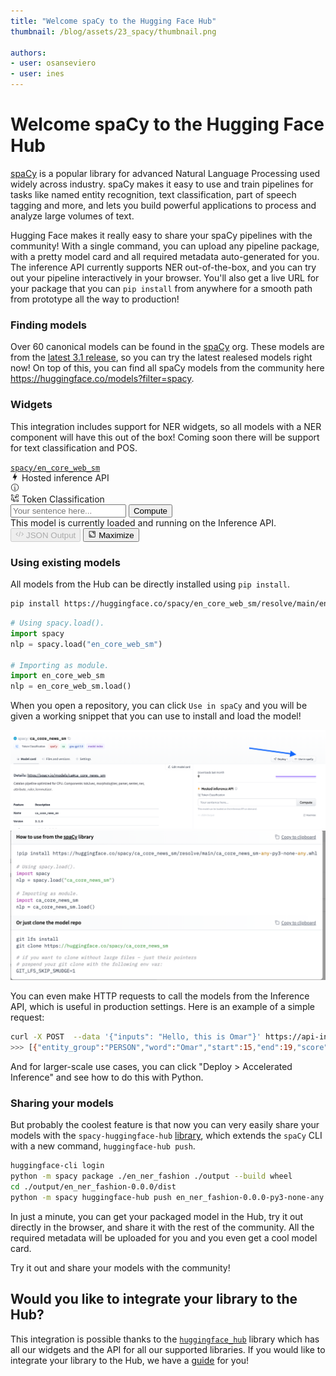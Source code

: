 ```yaml
---
title: "Welcome spaCy to the Hugging Face Hub"
thumbnail: /blog/assets/23_spacy/thumbnail.png

authors:
- user: osanseviero
- user: ines
---
```


# Welcome spaCy to the Hugging Face Hub


[spaCy](https://github.com/explosion/spaCy) is a popular library for advanced Natural Language Processing used widely across industry. spaCy makes it easy to use and train pipelines for tasks like named entity recognition, text classification, part of speech tagging and more, and lets you build powerful applications to process and analyze large volumes of text.

Hugging Face makes it really easy to share your spaCy pipelines with the community! With a single command, you can upload any pipeline package, with a pretty model card and all required metadata auto-generated for you. The inference API currently supports NER out-of-the-box, and you can try out your pipeline interactively in your browser. You'll also get a live URL for your package that you can `pip install` from anywhere for a smooth path from prototype all the way to production!

### Finding models

Over 60 canonical models can be found in the [spaCy](https://hf.co/spacy) org. These models are from the [latest 3.1 release](https://explosion.ai/blog/spacy-v3-1), so you can try the latest realesed models right now! On top of this, you can find all spaCy models from the community here https://huggingface.co/models?filter=spacy.


### Widgets

This integration includes support for NER widgets, so all models with a NER component will have this out of the box! Coming soon there will be support for text classification and POS.

<div><a class="text-xs block mb-3 text-gray-300" href="/spacy/en_core_web_sm"><code>spacy/en_core_web_sm</code></a>
<div class="SVELTE_HYDRATER " data-props="{&quot;apiUrl&quot;:&quot;https://api-inference.huggingface.co&quot;,&quot;model&quot;:{&quot;author&quot;:&quot;spacy&quot;,&quot;autoArchitecture&quot;:&quot;AutoModel&quot;,&quot;branch&quot;:&quot;main&quot;,&quot;cardData&quot;:{&quot;tags&quot;:[&quot;spacy&quot;,&quot;token-classification&quot;],&quot;language&quot;:[&quot;en&quot;],&quot;license&quot;:&quot;MIT&quot;,&quot;model-index&quot;:[{&quot;name&quot;:&quot;en_core_web_sm&quot;,&quot;results&quot;:[{&quot;tasks&quot;:{&quot;name&quot;:&quot;NER&quot;,&quot;type&quot;:&quot;token-classification&quot;,&quot;metrics&quot;:[{&quot;name&quot;:&quot;Precision&quot;,&quot;type&quot;:&quot;precision&quot;,&quot;value&quot;:0.8424355924},{&quot;name&quot;:&quot;Recall&quot;,&quot;type&quot;:&quot;recall&quot;,&quot;value&quot;:0.8335336538},{&quot;name&quot;:&quot;F Score&quot;,&quot;type&quot;:&quot;f_score&quot;,&quot;value&quot;:0.8379609817}]}},{&quot;tasks&quot;:{&quot;name&quot;:&quot;POS&quot;,&quot;type&quot;:&quot;token-classification&quot;,&quot;metrics&quot;:[{&quot;name&quot;:&quot;Accuracy&quot;,&quot;type&quot;:&quot;accuracy&quot;,&quot;value&quot;:0.9720712187}]}},{&quot;tasks&quot;:{&quot;name&quot;:&quot;SENTER&quot;,&quot;type&quot;:&quot;token-classification&quot;,&quot;metrics&quot;:[{&quot;name&quot;:&quot;Precision&quot;,&quot;type&quot;:&quot;precision&quot;,&quot;value&quot;:0.9074955788},{&quot;name&quot;:&quot;Recall&quot;,&quot;type&quot;:&quot;recall&quot;,&quot;value&quot;:0.8801372122},{&quot;name&quot;:&quot;F Score&quot;,&quot;type&quot;:&quot;f_score&quot;,&quot;value&quot;:0.893607046}]}},{&quot;tasks&quot;:{&quot;name&quot;:&quot;UNLABELED_DEPENDENCIES&quot;,&quot;type&quot;:&quot;token-classification&quot;,&quot;metrics&quot;:[{&quot;name&quot;:&quot;Accuracy&quot;,&quot;type&quot;:&quot;accuracy&quot;,&quot;value&quot;:0.9185392711}]}},{&quot;tasks&quot;:{&quot;name&quot;:&quot;LABELED_DEPENDENCIES&quot;,&quot;type&quot;:&quot;token-classification&quot;,&quot;metrics&quot;:[{&quot;name&quot;:&quot;Accuracy&quot;,&quot;type&quot;:&quot;accuracy&quot;,&quot;value&quot;:0.9185392711}]}}]}]},&quot;cardSource&quot;:true,&quot;id&quot;:&quot;spacy/en_core_web_sm&quot;,&quot;pipeline_tag&quot;:&quot;token-classification&quot;,&quot;library_name&quot;:&quot;spacy&quot;,&quot;modelId&quot;:&quot;spacy/en_core_web_sm&quot;,&quot;private&quot;:false,&quot;siblings&quot;:[{&quot;rfilename&quot;:&quot;.gitattributes&quot;},{&quot;rfilename&quot;:&quot;LICENSE&quot;},{&quot;rfilename&quot;:&quot;LICENSES_SOURCES&quot;},{&quot;rfilename&quot;:&quot;README.md&quot;},{&quot;rfilename&quot;:&quot;accuracy.json&quot;},{&quot;rfilename&quot;:&quot;config.cfg&quot;},{&quot;rfilename&quot;:&quot;en_core_web_sm-any-py3-none-any.whl&quot;},{&quot;rfilename&quot;:&quot;meta.json&quot;},{&quot;rfilename&quot;:&quot;tokenizer&quot;},{&quot;rfilename&quot;:&quot;attribute_ruler/patterns&quot;},{&quot;rfilename&quot;:&quot;lemmatizer/lookups/lookups.bin&quot;},{&quot;rfilename&quot;:&quot;ner/cfg&quot;},{&quot;rfilename&quot;:&quot;ner/model&quot;},{&quot;rfilename&quot;:&quot;ner/moves&quot;},{&quot;rfilename&quot;:&quot;vocab/lookups.bin&quot;},{&quot;rfilename&quot;:&quot;vocab/strings.json&quot;},{&quot;rfilename&quot;:&quot;vocab/vectors&quot;}],&quot;tags&quot;:[&quot;en&quot;,&quot;spacy&quot;,&quot;token-classification&quot;,&quot;license:mit&quot;,&quot;model-index&quot;],&quot;tag_objs&quot;:[{&quot;id&quot;:&quot;token-classification&quot;,&quot;label&quot;:&quot;Token Classification&quot;,&quot;type&quot;:&quot;pipeline_tag&quot;},{&quot;id&quot;:&quot;spacy&quot;,&quot;label&quot;:&quot;spaCy&quot;,&quot;type&quot;:&quot;library&quot;},{&quot;id&quot;:&quot;en&quot;,&quot;label&quot;:&quot;en&quot;,&quot;type&quot;:&quot;language&quot;},{&quot;id&quot;:&quot;license:mit&quot;,&quot;label&quot;:&quot;mit&quot;,&quot;type&quot;:&quot;license&quot;},{&quot;id&quot;:&quot;model-index&quot;,&quot;label&quot;:&quot;model-index&quot;,&quot;type&quot;:&quot;other&quot;}],&quot;widgetData&quot;:[{&quot;text&quot;:&quot;My name is Wolfgang and I live in Berlin&quot;},{&quot;text&quot;:&quot;My name is Sarah and I live in London&quot;},{&quot;text&quot;:&quot;My name is Clara and I live in Berkeley, California.&quot;}]},&quot;shouldUpdateUrl&quot;:true}" data-target="InferenceWidget"><div class="flex flex-col w-full max-w-full
	"> <div class="font-semibold flex items-center mb-2"><div class="text-lg flex items-center"><svg xmlns="http://www.w3.org/2000/svg" xmlns:xlink="http://www.w3.org/1999/xlink" aria-hidden="true" focusable="false" role="img" class="-ml-1 mr-1 text-yellow-500" width="1em" height="1em" preserveAspectRatio="xMidYMid meet" viewBox="0 0 24 24"><path d="M11 15H6l7-14v8h5l-7 14v-8z" fill="currentColor"></path></svg>
			Hosted inference API</div> <a target="_blank" href="/docs"><svg class="ml-1.5 text-sm text-gray-400 hover:text-black" xmlns="http://www.w3.org/2000/svg" xmlns:xlink="http://www.w3.org/1999/xlink" aria-hidden="true" focusable="false" role="img" width="1em" height="1em" preserveAspectRatio="xMidYMid meet" viewBox="0 0 32 32"><path d="M17 22v-8h-4v2h2v6h-3v2h8v-2h-3z" fill="currentColor"></path><path d="M16 8a1.5 1.5 0 1 0 1.5 1.5A1.5 1.5 0 0 0 16 8z" fill="currentColor"></path><path d="M16 30a14 14 0 1 1 14-14a14 14 0 0 1-14 14zm0-26a12 12 0 1 0 12 12A12 12 0 0 0 16 4z" fill="currentColor"></path></svg></a></div> <div class="flex items-center text-sm text-gray-500 mb-1.5"><div class="inline-flex items-center"><svg class="mr-1" xmlns="http://www.w3.org/2000/svg" xmlns:xlink="http://www.w3.org/1999/xlink" aria-hidden="true" fill="currentColor" focusable="false" role="img" width="1em" height="1em" preserveAspectRatio="xMidYMid meet" viewBox="0 0 18 18"><path d="M11.075 10.1875H12.1625V11.275H11.075V10.1875Z"></path><path d="M15.425 9.10004H16.5125V10.1875H15.425V9.10004Z"></path><path d="M7.8125 3.66254H8.9V4.75004H7.8125V3.66254Z"></path><path d="M8.90001 12.3625H6.72501V9.09998C6.72472 8.81165 6.61005 8.5352 6.40617 8.33132C6.20228 8.12744 5.92584 8.01277 5.63751 8.01248H2.37501C2.08667 8.01277 1.81023 8.12744 1.60635 8.33132C1.40246 8.5352 1.28779 8.81165 1.28751 9.09998V12.3625C1.28779 12.6508 1.40246 12.9273 1.60635 13.1311C1.81023 13.335 2.08667 13.4497 2.37501 13.45H5.63751V15.625C5.63779 15.9133 5.75246 16.1898 5.95635 16.3936C6.16023 16.5975 6.43667 16.7122 6.72501 16.7125H8.90001C9.18834 16.7122 9.46478 16.5975 9.66867 16.3936C9.87255 16.1898 9.98722 15.9133 9.98751 15.625V13.45C9.98722 13.1616 9.87255 12.8852 9.66867 12.6813C9.46478 12.4774 9.18834 12.3628 8.90001 12.3625V12.3625ZM2.37501 12.3625V9.09998H5.63751V12.3625H2.37501ZM6.72501 15.625V13.45H8.90001V15.625H6.72501Z"></path><path d="M15.425 16.7125H13.25C12.9617 16.7122 12.6852 16.5976 12.4813 16.3937C12.2775 16.1898 12.1628 15.9134 12.1625 15.625V13.45C12.1628 13.1617 12.2775 12.8852 12.4813 12.6814C12.6852 12.4775 12.9617 12.3628 13.25 12.3625H15.425C15.7133 12.3628 15.9898 12.4775 16.1937 12.6814C16.3976 12.8852 16.5122 13.1617 16.5125 13.45V15.625C16.5122 15.9134 16.3976 16.1898 16.1937 16.3937C15.9898 16.5976 15.7133 16.7122 15.425 16.7125ZM13.25 13.45V15.625H15.425V13.45H13.25Z"></path><path d="M15.425 1.48752H12.1625C11.8742 1.48781 11.5977 1.60247 11.3938 1.80636C11.19 2.01024 11.0753 2.28668 11.075 2.57502V5.83752H9.98751C9.69917 5.83781 9.42273 5.95247 9.21885 6.15636C9.01496 6.36024 8.9003 6.63668 8.90001 6.92502V8.01252C8.9003 8.30085 9.01496 8.5773 9.21885 8.78118C9.42273 8.98506 9.69917 9.09973 9.98751 9.10002H11.075C11.3633 9.09973 11.6398 8.98506 11.8437 8.78118C12.0476 8.5773 12.1622 8.30085 12.1625 8.01252V6.92502H15.425C15.7133 6.92473 15.9898 6.81006 16.1937 6.60618C16.3976 6.4023 16.5122 6.12585 16.5125 5.83752V2.57502C16.5122 2.28668 16.3976 2.01024 16.1937 1.80636C15.9898 1.60247 15.7133 1.48781 15.425 1.48752ZM9.98751 8.01252V6.92502H11.075V8.01252H9.98751ZM12.1625 5.83752V2.57502H15.425V5.83752H12.1625Z"></path><path d="M4.55001 5.83752H2.37501C2.08667 5.83723 1.81023 5.72256 1.60635 5.51868C1.40246 5.3148 1.28779 5.03835 1.28751 4.75002V2.57502C1.28779 2.28668 1.40246 2.01024 1.60635 1.80636C1.81023 1.60247 2.08667 1.48781 2.37501 1.48752H4.55001C4.83834 1.48781 5.11478 1.60247 5.31867 1.80636C5.52255 2.01024 5.63722 2.28668 5.63751 2.57502V4.75002C5.63722 5.03835 5.52255 5.3148 5.31867 5.51868C5.11478 5.72256 4.83834 5.83723 4.55001 5.83752V5.83752ZM2.37501 2.57502V4.75002H4.55001V2.57502H2.37501Z"></path></svg> <span>Token Classification</span></div> <div class="ml-auto"></div></div> <form><div class="flex h-10"><input class="form-input-alt flex-1 rounded-r-none " placeholder="Your sentence here..." required="" type="text"> <button class="btn-widget w-24 h-10 px-5 rounded-l-none border-l-0 " type="submit">Compute</button></div></form> <div class="mt-1.5"><div class="text-gray-400 text-xs">This model is currently loaded and running on the Inference API.</div> </div>   <div class="mt-auto pt-4 flex items-center text-xs text-gray-500"><button class="flex items-center cursor-not-allowed text-gray-300" disabled=""><svg class="mr-1" xmlns="http://www.w3.org/2000/svg" xmlns:xlink="http://www.w3.org/1999/xlink" aria-hidden="true" focusable="false" role="img" width="1em" height="1em" preserveAspectRatio="xMidYMid meet" viewBox="0 0 32 32" style="transform: rotate(360deg);"><path d="M31 16l-7 7l-1.41-1.41L28.17 16l-5.58-5.59L24 9l7 7z" fill="currentColor"></path><path d="M1 16l7-7l1.41 1.41L3.83 16l5.58 5.59L8 23l-7-7z" fill="currentColor"></path><path d="M12.419 25.484L17.639 6l1.932.518L14.35 26z" fill="currentColor"></path></svg>
		JSON Output</button> <button class="flex items-center ml-auto"><svg class="mr-1" xmlns="http://www.w3.org/2000/svg" xmlns:xlink="http://www.w3.org/1999/xlink" aria-hidden="true" focusable="false" role="img" width="1em" height="1em" preserveAspectRatio="xMidYMid meet" viewBox="0 0 32 32"><path d="M22 16h2V8h-8v2h6v6z" fill="currentColor"></path><path d="M8 24h8v-2h-6v-6H8v8z" fill="currentColor"></path><path d="M26 28H6a2.002 2.002 0 0 1-2-2V6a2.002 2.002 0 0 1 2-2h20a2.002 2.002 0 0 1 2 2v20a2.002 2.002 0 0 1-2 2zM6 6v20h20.001L26 6z" fill="currentColor"></path></svg>
		Maximize</button></div> </div></div></div>
                

### Using existing models

All models from the Hub can be directly installed using `pip install`. 


```bash
pip install https://huggingface.co/spacy/en_core_web_sm/resolve/main/en_core_web_sm-any-py3-none-any.whl
```

```python
# Using spacy.load().
import spacy
nlp = spacy.load("en_core_web_sm")

# Importing as module.
import en_core_web_sm
nlp = en_core_web_sm.load()
```

When you open a repository, you can click `Use in spaCy` and you will be given a working snippet that you can use to install and load the model!

![snippet](assets/23_spacy/snippet.png)
![snippet](assets/23_spacy/snippet2.png)

You can even make HTTP requests to call the models from the Inference API, which is useful in production settings. Here is an example of a simple request:

```bash
curl -X POST  --data '{"inputs": "Hello, this is Omar"}' https://api-inference.huggingface.co/models/spacy/en_core_web_sm
>>> [{"entity_group":"PERSON","word":"Omar","start":15,"end":19,"score":1.0}]
```

And for larger-scale use cases, you can click "Deploy > Accelerated Inference" and see how to do this with Python.


### Sharing your models

But probably the coolest feature is that now you can very easily share your models with the `spacy-huggingface-hub` [library](https://github.com/explosion/spacy-huggingface-hub), which extends the `spaCy` CLI with a new command, `huggingface-hub push`. 

```bash
huggingface-cli login
python -m spacy package ./en_ner_fashion ./output --build wheel
cd ./output/en_ner_fashion-0.0.0/dist
python -m spacy huggingface-hub push en_ner_fashion-0.0.0-py3-none-any.whl
```

In just a minute, you can get your packaged model in the Hub, try it out directly in the browser, and share it with the rest of the community. All the required metadata will be uploaded for you and you even get a cool model card.

Try it out and share your models with the community!

## Would you like to integrate your library to the Hub?

This integration is possible thanks to the [`huggingface_hub`](https://github.com/huggingface/huggingface_hub) library which has all our widgets and the API for all our supported libraries. If you would like to integrate your library to the Hub, we have a [guide](https://huggingface.co/docs/hub/models-adding-libraries) for you!
